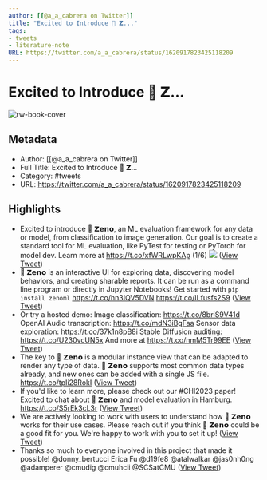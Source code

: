 ```yaml
---
author: [[@a_a_cabrera on Twitter]]
title: "Excited to Introduce 💠 𝗭..."
tags: 
- tweets
- literature-note
URL: https://twitter.com/a_a_cabrera/status/1620917823425118209
---
```

# Excited to Introduce 💠 𝗭...

![rw-book-cover](https://pbs.twimg.com/profile_images/1584724356462174208/xOX6Uyck.jpg)

## Metadata
- Author: [[@a_a_cabrera on Twitter]]
- Full Title: Excited to Introduce 💠 𝗭...
- Category: #tweets
- URL: https://twitter.com/a_a_cabrera/status/1620917823425118209

## Highlights
- Excited to introduce 💠 𝗭𝗲𝗻𝗼, an ML evaluation framework for any data or model, from classification to image generation.
  Our goal is to create a standard tool for ML evaluation, like PyTest for testing or PyTorch for model dev.
  Learn more at https://t.co/xfWRLwpKAp
  (1/6) 
  ![](https://pbs.twimg.com/media/Fn6itIMWIAAHQ1P.png) ([View Tweet](https://twitter.com/a_a_cabrera/status/1620917823425118209))
- 💠 𝗭𝗲𝗻𝗼 is an interactive UI for exploring data, discovering model behaviors, and creating sharable reports. It can be run as a command line program or directly in Jupyter Notebooks!
  Get started with `pip install zenoml`
  https://t.co/hn3IQV5DVN https://t.co/ILfusfs2S9 ([View Tweet](https://twitter.com/a_a_cabrera/status/1620917826063335424))
- Or try a hosted demo:
  Image classification: https://t.co/8briS9V41d
  OpenAI Audio transcription: https://t.co/mdN3iBgFaa
  Sensor data exploration: https://t.co/37k1n8pB8i
  Stable Diffusion auditing: https://t.co/U230vcUN5x
  And more at https://t.co/nmM5Tr99EE ([View Tweet](https://twitter.com/a_a_cabrera/status/1620917831536893952))
- The key to 💠 𝗭𝗲𝗻𝗼 is a modular instance view that can be adapted to render any type of data. 
  💠 𝗭𝗲𝗻𝗼 supports most common data types already, and new ones can be added with a single JS file.
  https://t.co/tpIi28RokI ([View Tweet](https://twitter.com/a_a_cabrera/status/1620917833864736769))
- If you'd like to learn more, please check out our #CHI2023 paper! Excited to chat about 💠 𝗭𝗲𝗻𝗼 and model evaluation in Hamburg.
  https://t.co/S5rEk3cL3r ([View Tweet](https://twitter.com/a_a_cabrera/status/1620917835848634369))
- We are actively looking to work with users to understand how 💠 𝗭𝗲𝗻𝗼 works for their use cases.
  Please reach out if you think 💠 𝗭𝗲𝗻𝗼 could be a good fit for you. We're happy to work with you to set it up! ([View Tweet](https://twitter.com/a_a_cabrera/status/1620917837757034496))
- Thanks so much to everyone involved in this project that made it possible! @donny_bertucci Erica Fu @d19fe8 @atalwalkar @jas0nh0ng @adamperer @cmudig @cmuhcii @SCSatCMU ([View Tweet](https://twitter.com/a_a_cabrera/status/1620917839719985152))
